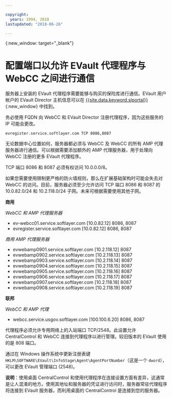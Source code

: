 ```yaml
---

copyright:
  years: 1994, 2018
lastupdated: "2018-06-26"

---
```

{:new_window: target="_blank"}

# 配置端口以允许 EVault 代理程序与 WebCC 之间进行通信

服务器上安装的 EVault 代理程序需要能够与购买的保险库进行通信。EVault 用户帐户的 EVault Director 主机信息可以在 [{{site.data.keyword.slportal}}](https://control.softlayer.com/){:new_window} 中找到。 

务必使用 FQDN 向 WebCC 和 EVault Director 注册代理程序，因为这些服务的 IP 可能会更改。 


```
evregister.service.softlayer.com TCP 8086,8087
```

无论数据中心位置如何，服务器都必须与 WebCC 及 WebCC 的所有 AMP 代理服务器进行通信。可以根据需要添加额外的 AMP 代理服务器，用于处理向 WebCC 注册的更多 EVault 代理程序。 

TCP 端口 8086 和 8087 必须有权访问 10.0.0.0/8。 

如果您需要使用限制更严格的防火墙规则，那么在扩展基础架构时可能会失去对 WebCC 的访问。目前，服务器必须至少允许访问 TCP 端口 8086 和 8087 的 10.0.82.0/24 和 10.2.118.0/24 子网。未来可根据需要使用其他子网。

**商用**

*WebCC 和 AMP 代理服务器*

- ev-webcc01.service.softlayer.com [10.0.82.12] 8086, 8087
- evregister.service.softlayer.com [10.0.82.12] 8086, 8087

*商用 AMP 代理服务器*

- evwebamp0901.service.softlayer.com [10.2.118.12] 8087
- evwebamp0902.service.softlayer.com [10.2.118.13] 8087
- evwebamp0903.service.softlayer.com [10.2.118.14] 8087
- evwebamp0904.service.softlayer.com [10.2.118.15] 8087
- evwebamp0905.service.softlayer.com [10.2.118.16] 8087
- evwebamp0906.service.softlayer.com [10.2.118.17] 8087
- evwebamp0907.service.softlayer.com [10.2.118.18] 8087
- evwebamp0908.service.softlayer.com [10.2.118.19] 8087

**联邦**

*WebCC 和 AMP 代理*

- webcc.service.usgov.softlayer.com [100.100.6.20] 8086, 8087
 
代理程序必须允许专用网络上的入站端口 TCP/2548。此设置允许 CentralControl 和 WebCC 连接到代理程序以进行管理。较旧版本的 EVault 使用的是 808 端口。

通过在 Windows 操作系统中更新注册表键 `HKLM\SOFTWARE\EVault\InfoStage\Agent\AgentPortNumber`（这是一个 `dword`），可以更改 EVault 管理端口 (2548)。

**说明**：使用桌面 CentralControl 和使用代理程序在连接设置方面有差异，这通常是让人混淆的地方。使用其地址和服务器的凭证进行访问时，服务器常驻代理程序将连接到 EVault 服务器，而利用桌面的 CentralControl 是连接到您的服务器。
